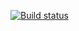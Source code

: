 [![Build status](https://ci.appveyor.com/api/projects/status/lctm8vt5687ldtai/branch/main?svg=true)](https://ci.appveyor.com/project/Maximus-89/web/branch/main)
